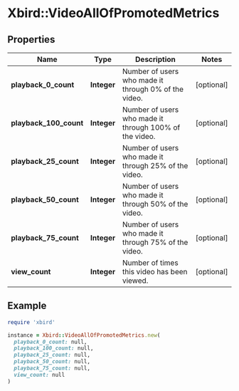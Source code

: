 # Xbird::VideoAllOfPromotedMetrics

## Properties

| Name | Type | Description | Notes |
| ---- | ---- | ----------- | ----- |
| **playback_0_count** | **Integer** | Number of users who made it through 0% of the video. | [optional] |
| **playback_100_count** | **Integer** | Number of users who made it through 100% of the video. | [optional] |
| **playback_25_count** | **Integer** | Number of users who made it through 25% of the video. | [optional] |
| **playback_50_count** | **Integer** | Number of users who made it through 50% of the video. | [optional] |
| **playback_75_count** | **Integer** | Number of users who made it through 75% of the video. | [optional] |
| **view_count** | **Integer** | Number of times this video has been viewed. | [optional] |

## Example

```ruby
require 'xbird'

instance = Xbird::VideoAllOfPromotedMetrics.new(
  playback_0_count: null,
  playback_100_count: null,
  playback_25_count: null,
  playback_50_count: null,
  playback_75_count: null,
  view_count: null
)
```

